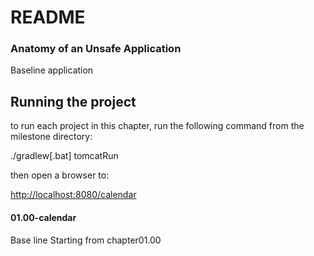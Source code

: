 # README #

### Anatomy of an Unsafe Application ###

Baseline application


Running the project
-
to run each project in this chapter, run the following command from the milestone directory:

./gradlew[.bat] tomcatRun

then open a browser to:

[http://localhost:8080/calendar](http://localhost:8080/calendar)


#### 01.00-calendar ####
Base line Starting from chapter01.00


